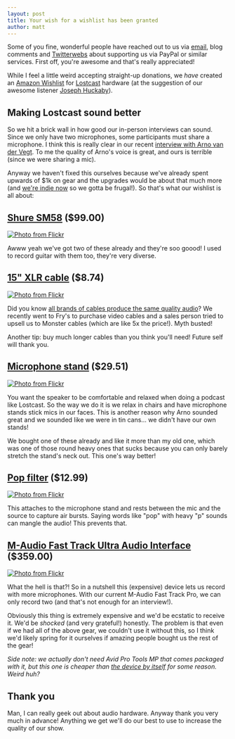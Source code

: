 ```yaml
---
layout: post
title: Your wish for a wishlist has been granted
author: matt
---
```

Some of you fine, wonderful people have reached out to us via [email](/contact/), blog comments and [Twitterwebs](https://twitter.com/#!/lostdecadegames) about supporting us via PayPal or similar services. First off, you're awesome and that's really appreciated!

While I feel a little weird accepting straight-up donations, we _have_ created an [Amazon Wishlist](http://www.amazon.com/M-Audio-Track-Ultra-Speed-Interface/dp/B005KYRA36/) for [Lostcast](/lostcast/) hardware (at the suggestion of our awesome listener [Joseph Huckaby](http://www.facebook.com/jhuckaby)).

## Making Lostcast sound better

So we hit a brick wall in how good our in-person interviews can sound. Since we only have two microphones, some participants must share a microphone. I think this is really clear in our recent [interview with Arno van der Vegt](http://www.lostdecadegames.com/lostcast-episode-12-arnother-interview/). To me the quality of Arno's voice is great, and ours is terrible (since we were sharing a mic).

Anyway we haven't fixed this ourselves because we've already spent upwards of $1k on gear and the upgrades would be about that much more (and [we're indie now](http://www.lostdecadegames.com/lostcast-episode-10-indiependence-day/) so we gotta be frugal!). So that's what our wishlist is all about:

## [Shure SM58](http://www.amazon.com/Shure-SM58-LC-Cardioid-Microphone-without/dp/B000CZ0R42/) ($99.00)

<a href="http://www.flickr.com/photos/xang/3329639778/"><img alt="Photo from Flickr" src="http://farm4.staticflickr.com/3651/3329639778_7bbf03dc5f.jpg"></a>

Awww yeah we've got two of these already and they're soo goood! I used to record guitar with them too, they're very diverse.

## [15" XLR cable](http://www.amazon.com/XLR-male-female-Microphone-Cable/dp/B000165DSM/) ($8.74)

<a href="http://www.flickr.com/photos/hizzy/2072899686/"><img alt="Photo from Flickr" src="http://farm3.staticflickr.com/2286/2072899686_d61ebd6bb9.jpg"></a>

Did you know [all brands of cables produce the same quality audio](http://tweakheadz.com/all_about_cables.htm)? We recently went to Fry's to purchase video cables and a sales person tried to upsell us to Monster cables (which are like 5x the price!). Myth busted!

Another tip: buy much longer cables than you think you'll need! Future self will thank you.

## [Microphone stand](http://www.amazon.com/Stage-Stands-7701B-Tripod-Microphone/dp/B000978D58/) ($29.51)

<a href="http://www.flickr.com/photos/56916654@N03/5251713245/"><img alt="Photo from Flickr" src="http://farm6.staticflickr.com/5165/5251713245_cb1eaaa92a.jpg"></a>

You want the speaker to be comfortable and relaxed when doing a podcast like Lostcast. So the way we do it is we relax in chairs and have microphone stands stick mics in our faces. This is another reason why Arno sounded great and we sounded like we were in tin cans… we didn't have our own stands!

We bought one of these already and like it more than my old one, which was one of those round heavy ones that sucks because you can only barely stretch the stand's neck out. This one's way better!

## [Pop filter](http://www.amazon.com/Nady-MPF-6-6-Inch-Microphone-Filter/dp/B0002CZW0Y/) ($12.99)

<a href="http://www.flickr.com/photos/whartz/470892257/"><img alt="Photo from Flickr" src="http://farm1.staticflickr.com/210/470892257_44c2e55602.jpg"></a>

This attaches to the microphone stand and rests between the mic and the source to capture air bursts. Saying words like "pop" with heavy "p" sounds can mangle the audio! This prevents that.

## [M-Audio Fast Track Ultra Audio Interface](http://www.amazon.com/Avid-Tools-Fast-Track-Ultra/dp/B0050BNJ70/) ($359.00)

<a href="http://www.flickr.com/photos/icris/4441164999/"><img alt="Photo from Flickr" src="http://farm5.staticflickr.com/4028/4441164999_87e32bafaf.jpg"></a>

What the hell is that?! So in a nutshell this (expensive) device lets us record with more microphones. With our current M-Audio Fast Track Pro, we can only record two (and that's not enough for an interview!).

Obviously this thing is extremely expensive and we'd be ecstatic to receive it. We'd be _shocked_ (and very grateful!) honestly. The problem is that even if we had all of the above gear, we couldn't use it without this, so I think we'd likely spring for it ourselves if amazing people bought us the rest of the gear!

_Side note: we actually don't need Avid Pro Tools MP that comes packaged with it, but this one is cheaper than [the device by itself](http://www.amazon.com/M-Audio-Track-Ultra-Speed-Interface/dp/B005KYRA36/) for some reason. Weird huh?_

## Thank you

Man, I can really geek out about audio hardware. Anyway thank you very much in advance! Anything we get we'll do our best to use to increase the quality of our show.
